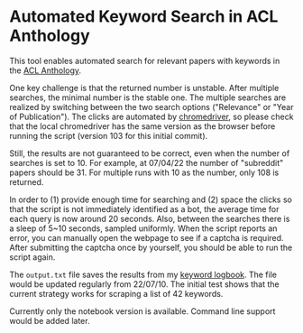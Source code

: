 # Automated Keyword Search in ACL Anthology

This tool enables automated search for relevant papers with keywords in the [ACL Anthology](https://aclanthology.org). 

One key challenge is that the returned number is unstable. After multiple searches, the minimal number is the stable one. The multiple searches are realized by switching between the two search options ("Relevance" or "Year of Publication"). The clicks are automated by [chromedriver](https://chromedriver.chromium.org), so please check that the local chromedriver has the same version as the browser before running the script (version 103 for this initial commit).

Still, the results are not guaranteed to be correct, even when the number of searches is set to 10. For example, at 07/04/22 the number of "subreddit" papers should be 31. For multiple runs with 10 as the number, only 108 is returned.

In order to (1) provide enough time for searching and (2) space the clicks so that the script is not immediately identified as a bot, the average time for each query is now around 20 seconds. Also, between the searches there is a sleep of 5~10 seconds, sampled uniformly. When the script reports an error, you can manually open the webpage to see if a captcha is required. After submitting the captcha once by yourself, you should be able to run the script again.

The `output.txt` file saves the results from my [keyword logbook](https://kt2k01.github.io/posts/2022/07/keyword/). The file would be updated regularly from 22/07/10. The initial test shows that the current strategy works for scraping a list of 42 keywords.

Currently only the notebook version is available. Command line support would be added later.

